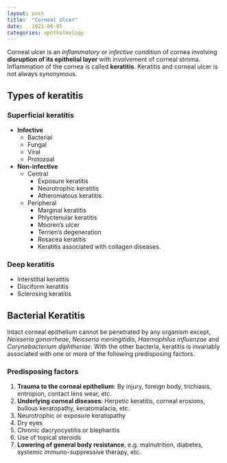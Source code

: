```yaml
---
layout: post
title:  "Corneal Ulcer"
date:   2021-06-05
categories: ophthalmology
---
```


Corneal ulcer is an *inflammatory* or *infective* condition of cornea involving **disruption of its epithelial layer** with involvement of corneal stroma. Inflammation of the cornea is called **keratitis**. Keratitis and corneal ulcer is not always synonymous. 

## Types of keratitis
### Superficial keratitis
- **Infective**
	- Bacterial
	- Fungal
	- Viral
	- Protozoal
- **Non-infective**
	- Central
		- Exposure keratitis
		- Neurotrophic keratitis
		- Atheromatous keratitis.
	- Peripheral
		- Marginal keratitis
		- Phlyctenular keratitis
		- Mooren’s ulcer
		- Terrien’s degeneration
		- Rosacea keratitis
		- Keratitis associated with collagen diseases.

### Deep keratitis
- Interstitial keratitis
- Disciform keratitis
- Sclerosing keratitis

## Bacterial Keratitis
Intact corneal epithelium cannot be penetrated by any organism except, *Neisseria gonorrheae*, *Neisseria meningitidis*, *Haemophilus influenzae* and *Corynebacterium diphtheriae*. With the other bacteria, keratitis is invariably associated with one or more of the following predisposing factors. 

### Predisposing factors
1. **Trauma to the corneal epithelium**: By injury, foreign body, trichiasis, entropion, contact lens wear, etc.
2. **Underlying corneal diseases**: Herpetic keratitis, corneal erosions, bullous keratopathy, keratomalacia, etc.
3. Neurotrophic or exposure keratopathy
4. Dry eyes
5. Chronic dacryocystitis or blepharitis
6. Use of topical steroids
7. **Lowering of general body resistance**, e.g. malnutrition, diabetes, systemic immuno-suppressive therapy, etc.
